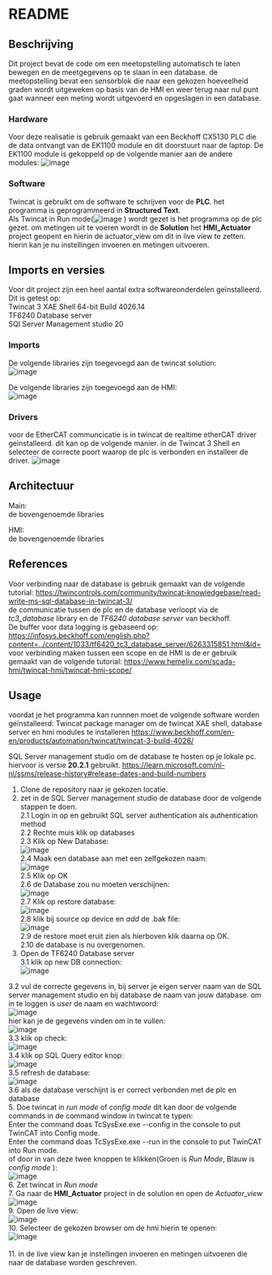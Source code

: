 # README

## Beschrijving
Dit project bevat de code om een meetopstelling automatisch te laten bewegen en de meetgegevens op te slaan in een database. de meetopstelling bevat een sensorblok die naar een gekozen hoeveelheid graden wordt uitgeweken op basis van de HMI en weer terug naar nul punt gaat wanneer een meting wordt uitgevoerd en opgeslagen in een database.

### Hardware
Voor deze realisatie is gebruik gemaakt van een  Beckhoff CX5130 PLC die de data ontvangt van de EK1100 module en dit doorstuurt naar de laptop.
De EK1100 module is gekoppeld op de volgende manier aan de andere modules:
![image](https://github.com/user-attachments/assets/3133acd1-c0ad-4caa-8477-0c6f518a9a2d)




### Software
Twincat is gebruikt om de software te schrijven voor de **PLC**. het programma is geprogrammeerd in **Structured Text**.<br>
Als Twincat in Run mode(![image](https://github.com/user-attachments/assets/9d0f8dd2-c0be-4e2c-9367-fac5449f06c1) ) wordt gezet is het programma op de plc gezet. 
om metingen uit te voeren wordt in de **Solution** het **HMI_Actuator** project geopent en hierin de actuator_view om dit in live view te zetten. hierin kan je nu instellingen invoeren en metingen uitvoeren.


## Imports en versies
Voor dit project zijn een heel aantal extra softwareonderdelen geïnstalleerd. 
Dit is getest op:  
Twincat 3 XAE Shell 64-bit Build 4026.14 <br>
TF6240 Database server <br>
SQl Server Management studio 20 <br>

### Imports
De volgende libraries zijn toegevoegd aan de twincat solution: <br>
![image](https://github.com/user-attachments/assets/48139cae-06ba-42c3-ae01-b5a68a94a0e7) <br>


De volgende libraries zijn toegevoegd aan de HMI: <br>
![image](https://github.com/user-attachments/assets/259ac83a-64d5-4052-99c3-b4707e22707b) <br>


### Drivers
voor de EtherCAT communcicatie is in twincat de realtime etherCAT driver geinstalleerd. dit kan op de volgende manier.
in de Twincat 3 Shell en selecteer de correcte poort waarop de plc is verbonden en installeer de driver.
![image](https://github.com/user-attachments/assets/fb88b882-ae06-4654-b26e-18970ee53bff)


## Architectuur
Main: <br> 
de bovengenoemde libraries 
    
HMI:  
de bovengenoemde libraries

## References
Voor verbinding naar de database is gebruik gemaakt van de volgende tutorial: https://twincontrols.com/community/twincat-knowledgebase/read-write-ms-sql-database-in-twincat-3/ <br>
de communicatie tussen de plc en de database verloopt via de *tc3_database* library en de *TF6240 database server* van beckhoff. <br>
De buffer voor data logging is gebaseerd op: https://infosys.beckhoff.com/english.php?content=../content/1033/tf6420_tc3_database_server/6263315851.html&id= <br>
voor verbinding maken tussen een scope en de HMI is de er gebruik gemaakt van de volgende tutorial: https://www.hemelix.com/scada-hmi/twincat-hmi/twincat-hmi-scope/ <br>

## Usage
voordat je het programma kan runnnen moet de volgende software worden geïnstalleerd:
Twincat package manager om de twincat XAE shell, database server en hmi modules te installeren
https://www.beckhoff.com/en-en/products/automation/twincat/twincat-3-build-4026/

SQL Server management studio om de database te hosten op je lokale pc. hiervoor is versie **20.2.1** gebruikt.
https://learn.microsoft.com/nl-nl/ssms/release-history#release-dates-and-build-numbers


1. Clone de repository naar je gekozen locatie.
2. zet in de SQL Server management studio de database door de volgende stappen te doen. <br>
 2.1 Login in op en gebruikt SQL server authentication als authentication method <br>
 2.2 Rechte muis klik op databases <br>
 2.3 Klik op New Database:<br>
   ![image](https://github.com/user-attachments/assets/a6dd6c1c-d2ae-4dc5-9eef-8d8e62505f75) <br>
 2.4 Maak een database aan met een zelfgekozen naam: <br>
   ![image](https://github.com/user-attachments/assets/d01f722b-abb2-45e1-9561-4cc78c5b9c0d) <br>
 2.5 Klik op OK <br>
 2.6 de Database zou nu moeten verschijnen: <br>
   ![image](https://github.com/user-attachments/assets/18bd853a-ee42-4f2a-83fd-6848b00ea61f) <br>
 2.7 Klik op restore database: <br>
   ![image](https://github.com/user-attachments/assets/a6dd6c1c-d2ae-4dc5-9eef-8d8e62505f75) <br>
 2.8 klik bij source op device en *add* de .bak file: <br>
   ![image](https://github.com/user-attachments/assets/c3534333-7bb2-4742-9a90-8688082d1a79) <br>
 2.9 de restore moet eruit zien als hierboven klik daarna op OK. <br>
 2.10 de database is nu overgenomen. <br>            
3. Open de TF6240 Database server <br>
 3.1  klik op new DB connection: <br>
   ![image](https://github.com/user-attachments/assets/0e093b66-f8a4-45c8-8217-f0af25ead18f)
   
 3.2 vul de correcte gegevens in, bij server je eigen server naam van de SQL server management studio en bij database de naam van jouw database. om in te loggen is *user*  de naam en wachtwoord: <br>
   ![image](https://github.com/user-attachments/assets/07b52374-6e03-4c5e-b2fa-8017e3db2bae) <br>
    hier kan je de gegevens vinden om in te vullen: <br>
   ![image](https://github.com/user-attachments/assets/db25447a-95b2-4b51-b61d-8b624bae956e) <br>
 3.3 klik op check: <br>
   ![image](https://github.com/user-attachments/assets/7641ad87-4858-487b-a8b1-32be7a39e245) <br>
 3.4 klik op SQL Query editor knop: <br>
   ![image](https://github.com/user-attachments/assets/faf67c30-3ef4-487f-a9b8-798870a20446) <br>
 3.5 refresh de database: <br>
   ![image](https://github.com/user-attachments/assets/f89fda4f-c1f6-42d1-8ee3-37d9968bff1c) <br>
 3.6 als de database verschijnt is er correct verbonden met de plc en database <br>
5. Doe twincat in *run mode* of *config mode* dit kan door de volgende commands in de command window in twincat te typen: <br>
Enter the command doas TcSysExe.exe --config in the console to put TwinCAT into Config mode. <br>
Enter the command doas TcSysExe.exe --run in the console to put TwinCAT into Run mode. <br>
of door in van deze twee knoppen te klikken(Groen is *Run Mode*, Blauw is *config mode* ): <br>
  ![image](https://github.com/user-attachments/assets/f97ed723-4457-4e52-b5dd-7c58a7bc715a) <br>
6. Zet twincat in *Run mode*  <br>
7. Ga naar de **HMI_Actuator** project in de solution en open de *Actuator_view* <br>
   ![image](https://github.com/user-attachments/assets/9d63bd20-e1e6-46aa-9994-84a504c2f393) <br>
9. Open de live view: <br>
   ![image](https://github.com/user-attachments/assets/3444464c-4dcf-46b2-afa2-60208baed08a) <br>
10. Selecteer de gekozen browser om de hmi hierin te openen: <br>
   ![image](https://github.com/user-attachments/assets/e6d5b4a8-3374-4fcd-8c47-e6e786f5faa1) <br>	 
11. in de live view kan je instellingen invoeren en metingen uitvoeren die naar de database worden geschreven. <br>
